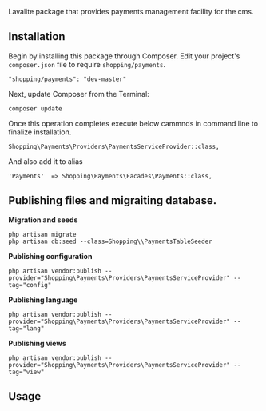 Lavalite package that provides payments management facility for the cms.

## Installation

Begin by installing this package through Composer. Edit your project's `composer.json` file to require `shopping/payments`.

    "shopping/payments": "dev-master"

Next, update Composer from the Terminal:

    composer update

Once this operation completes execute below cammnds in command line to finalize installation.

    Shopping\Payments\Providers\PaymentsServiceProvider::class,

And also add it to alias

    'Payments'  => Shopping\Payments\Facades\Payments::class,

## Publishing files and migraiting database.

**Migration and seeds**

    php artisan migrate
    php artisan db:seed --class=Shopping\\PaymentsTableSeeder

**Publishing configuration**

    php artisan vendor:publish --provider="Shopping\Payments\Providers\PaymentsServiceProvider" --tag="config"

**Publishing language**

    php artisan vendor:publish --provider="Shopping\Payments\Providers\PaymentsServiceProvider" --tag="lang"

**Publishing views**

    php artisan vendor:publish --provider="Shopping\Payments\Providers\PaymentsServiceProvider" --tag="view"


## Usage


